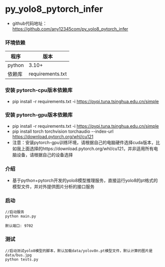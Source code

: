 # py_yolo8_pytorch_infer
* github代码地址：https://github.com/any12345com/py_yolo8_pytorch_infer

### 环境依赖

| 程序         | 版本      |
| ---------- | ------- |
| python     | 3.10+    |
| 依赖库      | requirements.txt |


### 安装 pytorch-cpu版本依赖库
* pip install -r requirements.txt -i https://pypi.tuna.tsinghua.edu.cn/simple

### 安装 pytorch-gpu版本依赖库
* pip install -r requirements.txt -i https://pypi.tuna.tsinghua.edu.cn/simple
* pip install torch torchvision torchaudio --index-url https://download.pytorch.org/whl/cu121
* 注意：安装pytorch-gpu训练环境，请根据自己的电脑硬件选择cuda版本，比如我上面选择的https://download.pytorch.org/whl/cu121，并非适用所有电脑设备，请根据自己的设备选择


### 介绍
* 基于python+pytorch开发的yolo8模型推理服务，直接运行yolo8的pt格式的模型文件，并对外提供图片分析的接口服务

### 启动
~~~
//启动服务
python main.py

默认端口: 9702
~~~

### 测试

~~~
//启动测试yolo8模型的脚本，默认加载data/yolov8n.pt模型文件，默认计算的图片是data/bus.jpg
python tests.py

~~~
